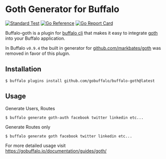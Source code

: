 # Goth Generator for Buffalo

[![Standard Test](https://github.com/gobuffalo/buffalo-goth/actions/workflows/standard-go-test.yml/badge.svg)](https://github.com/gobuffalo/buffalo-goth/actions/workflows/standard-go-test.yml)
[![Go Reference](https://pkg.go.dev/badge/github.com/gobuffalo/buffalo-goth.svg)](https://pkg.go.dev/github.com/gobuffalo/buffalo-goth)
[![Go Report Card](https://goreportcard.com/badge/github.com/gobuffalo/buffalo-goth)](https://goreportcard.com/report/github.com/gobuffalo/buffalo-goth)

Buffalo-goth is a plugin for [buffalo cli](https://github.com/gobuffalo/cli)
that makes it easy to integrate [goth](https://github.com/markbates/goth)
into your Buffalo application.

In Buffalo `v0.9.4` the built in generator for [github.com/markbates/goth](https://github.com/markbates/goth) was removed in favor of this plugin.

## Installation

```console
$ buffalo plugins install github.com/gobuffalo/buffalo-goth@latest
```

## Usage

Generate Users, Routes

```console
$ buffalo generate goth-auth facebook twitter linkedin etc...
```

Generate Routes only

```console
$ buffalo generate goth facebook twitter linkedin etc...
```

For more detailed usage visit
https://gobuffalo.io/documentation/guides/goth/
